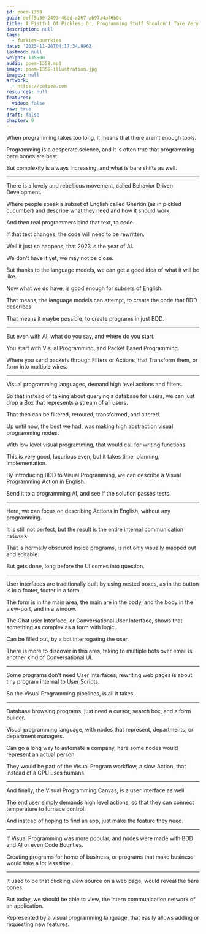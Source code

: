 ```yaml
---
id: poem-1358
guid: deff5a50-2493-46dd-a267-ab97a4a46b8c
title: A Fistful Of Pickles; Or, Programming Stuff Shouldn't Take Very Long
description: null
tags:
  - furkies-purrkies
date: '2023-11-20T04:17:34.996Z'
lastmod: null
weight: 135800
audio: poem-1358.mp3
image: poem-1358-illustration.jpg
images: null
artwork:
  - https://catpea.com
resources: null
features:
  video: false
raw: true
draft: false
chapter: 8
---
```


When programming takes too long,
it means that there aren't enough tools.

Programming is a desperate science,
and it is often true that programming bare bones are best.

But complexity is always increasing,
and what is bare shifts as well.

---

There is a lovely and rebellious movement,
called Behavior Driven Development.


Where people speak a subset of English called Gherkin (as in pickled cucumber)
and describe what they need and how it should work.

And then real programmers bind that text,
to code.

If that text changes,
the code will need to be rewritten.

Well it just so happens,
that 2023 is the year of AI.

We don't have it yet,
we may not be close.

But thanks to the language models,
we can get a good idea of what it will be like.

Now what we do have,
is good enough for subsets of English.

That means, the language models can attempt,
to create the code that BDD describes.

That means it maybe possible,
to create programs in just BDD.

---

But even with AI, what do you say,
and where do you start.

You start with Visual Programming,
and Packet Based Programming.

Where you send packets through Filters or Actions,
that Transform them, or form into multiple wires.

---

Visual programming languages,
demand high level actions and filters.

So that instead of talking about querying a database for users,
we can just drop a Box that represents a stream of all users.

That then can be filtered, rerouted,
transformed, and altered.

Up until now, the best we had,
was making high abstraction visual programming nodes.

With low level visual programming,
that would call for writing functions.

This is very good, luxurious even,
but it takes time, planning, implementation.

By introducing BDD to Visual Programming,
we can describe a Visual Programming Action in English.

Send it to a programming AI,
and see if the solution passes tests.

---

Here, we can focus on describing Actions in English,
without any programming.

It is still not perfect,
but the result is the entire internal communication network.

That is normally obscured inside programs,
is not only visually mapped out and editable.

But gets done,
long before the UI comes into question.

---

User interfaces are traditionally built by using nested boxes,
as in the button is in a footer, footer in a form.

The form is in the main area,
the main are in the body, and the body in the view-port, and in a window.

The Chat user Interface, or Conversational User Interface,
shows that something as complex as a form with logic.

Can be filled out,
by a bot interrogating the user.

There is more to discover in this ares,
taking to multiple bots over email is another kind of Conversational UI.

---

Some programs don't need User Interfaces,
rewriting web pages is about tiny program internal to User Scripts.

So the Visual Programming pipelines,
is all it takes.

---

Database browsing programs,
just need a cursor, search box, and a form builder.

Visual programming language, with nodes that represent,
departments, or department managers.

Can go a long way to automate a company,
here some nodes would represent an actual person.

They would be part of the Visual Program workflow,
a slow Action, that instead of a CPU uses humans.

---

And finally, the Visual Programming Canvas,
is a user interface as well.

The end user simply demands high level actions,
so that they can connect temperature to furnace control.

And instead of hoping to find an app,
just make the feature they need.

---

If Visual Programming was more popular,
and nodes were made with BDD and AI or even Code Bounties.

Creating programs for home of business,
or programs that make business would take a lot less time.

---

It used to be that clicking view source on a web page,
would reveal the bare bones.

But today, we should be able to view,
the intern communication network of an application.

Represented by a visual programming language,
that easily allows adding or requesting new features.
